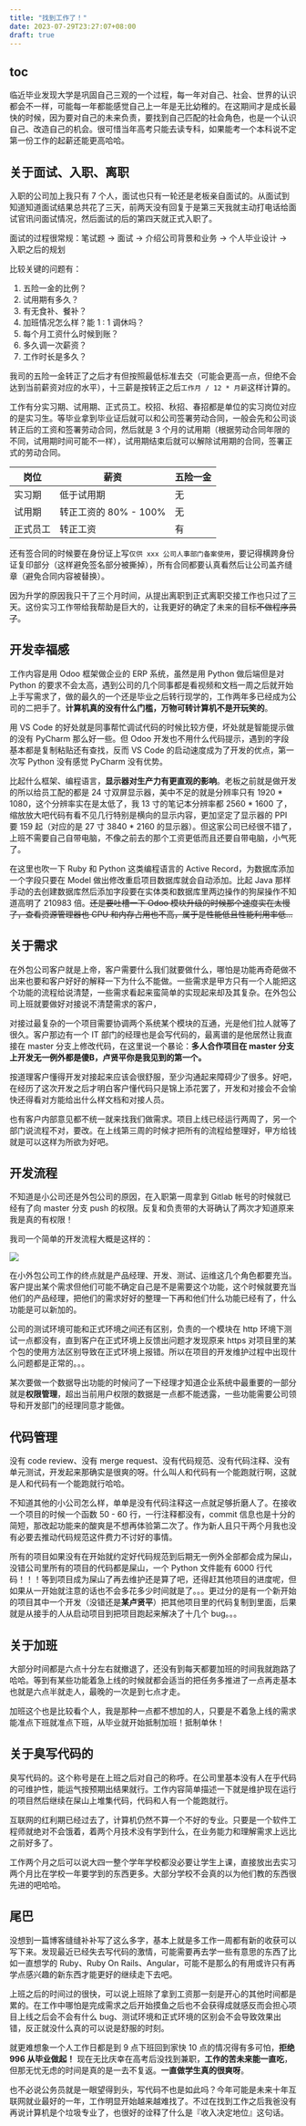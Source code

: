 ```yaml
---
title: "找到工作了！"
date: 2023-07-29T23:27:07+08:00
draft: true
---
```


## toc



临近毕业发现大学是巩固自己三观的一个过程，每一年对自己、社会、世界的认识都会不一样，可能每一年都能感觉自己上一年是无比幼稚的。在这期间才是成长最快的时候，因为要对自己的未来负责，要找到自己匹配的社会角色，也是一个认识自己、改造自己的机会。很可惜当年高考只能去读专科，如果能考一个本科说不定第一份工作的起薪还能更高哈哈。

## 关于面试、入职、离职

入职的公司加上我只有 7 个人，面试也只有一轮还是老板亲自面试的。从面试到知道知道面试结果总共花了三天，前两天没有回复于是第三天我就主动打电话给面试官讯问面试情况，然后面试的后的第四天就正式入职了。

面试的过程很常规：笔试题 -> 面试 -> 介绍公司背景和业务 -> 个人毕业设计 -> 入职之后的规划

比较关键的问题有：

1. 五险一金的比例？
2. 试用期有多久？
3. 有无食补、餐补？
4. 加班情况怎么样？能 1 : 1 调休吗？
5. 每个月工资什么时候到账？
6. 多久调一次薪资？
7. 工作时长是多久？

我司的五险一金转正了之后才有但按照最低标准去交（可能会更高一点，但绝不会达到当前薪资对应的水平），十三薪是按转正之后`工作月 / 12 * 月薪`这样计算的。

工作有分实习期、试用期、正式员工。校招、秋招、春招都是单位的实习岗位对应的是实习生。等毕业拿到毕业证后就可以和公司签署劳动合同，一般会先和公司谈转正后的工资和签署劳动合同，然后就是 3 个月的试用期（根据劳动合同年限的不同，试用期时间可能不一样），试用期结束后就可以解除试用期的合同，签署正式的劳动合同。

| 岗位     | 薪资                  | 五险一金 |
| -------- | --------------------- | -------- |
| 实习期   | 低于试用期            | 无       |
| 试用期   | 转正工资的 80% - 100% | 无       |
| 正式员工 | 转正工资              | 有       |

还有签合同的时候要在身份证上写`仅供 xxx 公司人事部门备案使用`，要记得横跨身份证复印部分（这样避免签名部分被撕掉），所有合同都要认真看然后让公司盖齐缝章（避免合同内容被替换）。

因为升学的原因我只干了三个月时间，从提出离职到正式离职交接工作也只过了三天。这份实习工作带给我帮助是巨大的，让我更好的确定了未来的目标~~不做程序员了~~。

## 开发幸福感

工作内容是用 Odoo 框架做企业的 ERP 系统，虽然是用 Python 做后端但是对 Python 的要求不会太高，遇到公司的几个同事都是看视频和文档一周之后就开始上手写需求了，做的最久的一个还是毕业之后转行现学的，工作两年多已经成为公司的二把手了。**计算机真的没有什么门槛，万物可转计算机不是开玩笑的**。

用 VS Code 的好处就是同事帮忙调试代码的时候比较方便，坏处就是智能提示做的没有 PyCharm 那么好一些。但 Odoo 开发也不用什么代码提示，遇到的字段基本都是复制粘贴还有查找，反而 VS Code 的启动速度成为了开发的优点，第一次写 Python 没有感觉 PyCharm 没有优势。

比起什么框架、编程语言，**显示器对生产力有更直观的影响**。老板之前就是做开发的所以给员工配的都是 24 寸双屏显示器，美中不足的就是分辨率只有 1920 * 1080，这个分辨率实在是太低了，我 13 寸的笔记本分辨率都 2560 * 1600 了，缩放放大吧代码有看不见几行特别是横向的显示内容，更加坚定了显示器的 PPI 要 159 起（对应的是 27 寸 3840 * 2160 的显示器）。但这家公司已经很不错了，上班不需要自己自带电脑，不像之前去的那个工资更低而且还要自带电脑，小气死了。

在这里也吹一下 Ruby 和 Python 这类编程语言的 Active Record，为数据库添加一个字段只要在 Model 做出修改重启项目数据库就会自动添加。比起 Java 那样手动的去创建数据库然后添加字段要在实体类和数据库里两边操作的狗屎操作不知道高明了 210983 倍。~~还是要吐槽一下 Odoo 模块升级的时候那个速度实在太慢了，查看资源管理器也 CPU 和内存占用也不高，属于是性能低且性能利用率低...~~

## 关于需求

在外包公司客户就是上帝，客户需要什么我们就要做什么，哪怕是功能再奇葩做不出来也要和客户好好的解释一下为什么不能做。一些需求是甲方只有一个人能把这个功能的流程给说清楚，一些需求看起来蛮简单的实现起来却及其复杂。在外包公司上班就要做好对接说不清楚需求的客户，

对接过最复杂的一个项目需要协调两个系统某个模块的互通，光是他们拉人就等了很久。客户那边有一个 IT 部门的经理也是会写代码的，最离谱的是他居然让我直接在 master 分支上修改代码，在这里说一个暴论：**多人合作项目在 master 分支上开发无一例外都是傻B，卢贤平你是我见到的第一个。**

按道理客户懂得开发对接起来应该会很舒服，至少沟通起来障碍少了很多。好吧，在经历了这次开发之后才明白客户懂代码只是锦上添花罢了，开发和对接会不会愉快还得看对方能给出什么样文档和对接人员。

也有客户内部意见都不统一就来找我们做需求。项目上线已经运行两周了，另一个部门说流程不对，要改。在上线第三周的时候才把所有的流程给整理好，甲方给钱就是可以这样为所欲为好吧。

## 开发流程

不知道是小公司还是外包公司的原因，在入职第一周拿到 Gitlab 帐号的时候就已经有了向 master 分支 push 的权限。反复和负责带的大哥确认了两次才知道原来我是真的有权限！

我司一个简单的开发流程大概是这样的： 

![](https://zzz-image-bed.oss-cn-hangzhou.aliyuncs.com/202309012321128.png)

在小外包公司工作的终点就是产品经理、开发、测试、运维这几个角色都要充当。客户提出某个需求但他们可能不确定自己是不是需要这个功能，这个时候就要充当他们的产品经理，把他们的需求好好的整理一下再和他们什么功能已经有了，什么功能是可以新加的。

公司的测试环境可能和正式环境之间还有区别，负责的一个模块在 http 环境下测试一点都没有，直到客户在正式环境上反馈出问题才发现原来 https 对项目里的某个包的使用方法区别导致在正式环境上报错。所以在项目的开发维护过程中出现什么问题都是正常的。。。

某次要做一个数据导出功能的时候问了一下经理才知道企业系统中最重要的一部分就是**权限管理**，超出当前用户权限的数据是一点都不能透露，一些功能需要公司领导和开发部门的经理同意才能做。

## 代码管理

没有 code review、没有 merge request、没有代码规范、没有代码注释、没有单元测试，开发起来那确实是很爽的呀。什么叫人和代码有一个能跑就行啊，这就是人和代码有一个能跑就行哈哈。

不知道其他的小公司怎么样，单单是没有代码注释这一点就足够折磨人了。在接收一个项目的时候一个函数 50 - 60 行，一行注释都没有，commit 信息也是十分的简短，那改起功能来的酸爽是不想再体验第二次了。作为新人且只干两个月我也没有必要去推动代码规范这件费力不讨好的事情。

所有的项目如果没有在开始就约定好代码规范到后期无一例外全部都会成为屎山，没错公司里所有的项目的代码都是屎山，一个 Python 文件能有 6000 行代码！！！等到项目成为屎山了再去维护还是算了吧，还得赶其他项目的进度呢，但如果从一开始就注意的话也不会多花多少时间就是了。。。更过分的是有一个新开始的项目其中一个开发（没错还是**某卢贤平**）把其他项目里的代码复制到里面，后果就是从接手的人从启动项目到把项目跑起来解决了十几个 bug。。。

## 关于加班

大部分时间都是六点十分左右就撤退了，还没有到每天都要加班的时间我就跑路了哈哈。等到有某些功能着急上线的时候就都会适当的把任务多推进了一点再走基本也就是六点半就走人，最晚的一次是到七点才走。

加班这个也是比较看个人，我是那种一点都不想加的人，只要是不着急上线的需求能准点下班就准点下班，从毕业就开始抵制加班！抵制单休！

## 关于臭写代码的

臭写代码的。这个称号是在上班之后对自己的称呼。在公司里基本没有人在乎代码的可维护性，能运气按预期出结果就行。工作内容简单描述一下就是维护现在运行的项目然后继续在屎山上堆集代码，代码和人有一个能跑就行。

互联网的红利期已经过去了，计算机仍然不算一个不好的专业。只要是一个软件工程师就绝对不会饿着，着两个月技术没有学到什么，在业务能力和理解需求上远比之前好多了。

工作两个月之后可以说大四一整个学年学校都没必要让学生上课，直接放出去实习两个月比在学校一年要学到的东西更多。大部分学校不会真的以为他们教的东西很先进的吧哈哈。

## 尾巴

没想到一篇博客缝缝补补写了这么多字，基本上就是多工作一周都有新的收获可以写下来。发现最近已经失去写代码的激情，可能需要再去学一些有意思的东西了比如一直想学的 Ruby、Ruby On Rails、Angular，可能不是那么的有用或许只有再学点感兴趣的新东西才能更好的继续走下去吧。

上班之后的时间过的很快，可以说上班除了拿到工资那一刻是开心的其他时间都是累的。在工作中哪怕是完成需求之后开始摸鱼之后也不会获得成就感反而会担心项目上线之后会不会有什么 bug、测试环境和正式环境的区别会不会导致效果出错，反正就没什么真的可以说是舒服的时刻。

就更难想象一个人工作日都是到 9 点下班回到家快 10 点的情况得有多可怕，**拒绝 996 从毕业做起！** 现在无比庆幸在高考后没找到兼职，**工作的苦未来能一直吃**，但那无忧无虑的时间是真的是一去不复返。**一直做学生真的很爽呀**。

也不必说公务员就是一眼望得到头，写代码不也是如此吗？今年可能是未来十年互联网就业最好的一年，工作明显开始越来越难找了。不过在找到工作之后我爸没有再说计算机是个垃圾专业了，也很好的诠释了什么是『收入决定地位』这句话。
